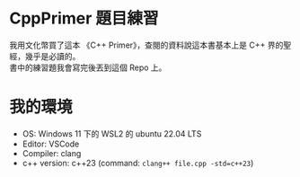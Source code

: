 # CppPrimer 題目練習

我用文化幣買了這本 《C++ Primer》，查閱的資料說這本書基本上是 C++ 界的聖經，幾乎是必讀的。  
書中的練習題我會寫完後丟到這個 Repo 上。

# 我的環境

- OS: Windows 11 下的 WSL2 的 ubuntu 22.04 LTS
- Editor: VSCode
- Compiler: clang
- c++ version: c++23 (command: `clang++ file.cpp -std=c++23`)